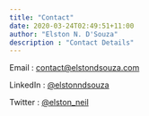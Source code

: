 ```yaml
---
title: "Contact"
date: 2020-03-24T02:49:51+11:00
author: "Elston N. D'Souza"
description : "Contact Details"
---
```


Email : contact@elstondsouza.com 

LinkedIn : [@elstonndsouza](https://www.linkedin.com/in/elstonndsouza/) 

Twitter : [@elston_neil](https://twitter.com/elston_neil)
